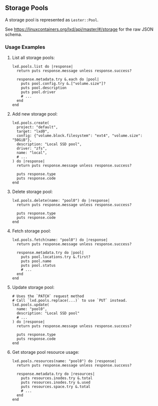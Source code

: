 ## Storage Pools

A storage pool is represented as `Lester::Pool`.

See <https://linuxcontainers.org/lxd/api/master/#/storage> for the raw JSON schema.

### Usage Examples

1. List all storage pools:

   ```crystal
   lxd.pools.list do |response|
     return puts response.message unless response.success?

     response.metadata.try &.each do |pool|
       puts pool.config.try &.["volume.size"]?
       puts pool.description
       puts pool.driver
       # ...
     end
   end
   ```

1. Add new storage pool:

   ```crystal
   lxd.pools.create(
     project: "default",
     target: "lxd0",
     config: {"volume.block.filesystem": "ext4", "volume.size": "50GiB"},
     description: "Local SSD pool",
     driver: "zfs",
     name: "local",
     # ...
   ) do |response|
     return puts response.message unless response.success?

     puts response.type
     puts response.code
   end
   ```

1. Delete storage pool:

   ```crystal
   lxd.pools.delete(name: "pool0") do |response|
     return puts response.message unless response.success?

     puts response.type
     puts response.code
   end
   ```

1. Fetch storage pool:

   ```crystal
   lxd.pools.fetch(name: "pool0") do |response|
     return puts response.message unless response.success?

     response.metadata.try do |pool|
       puts pool.locations.try &.first?
       puts pool.name
       puts pool.status
       # ...
     end
   end
   ```

1. Update storage pool:

   ```crystal
   # Uses the `PATCH` request method
   # Call `lxd.pools.replace(...)` to use `PUT` instead.
   lxd.pools.update(
     name: "pool0",
     description: "Local SSD pool"
     # ...
   ) do |response|
     return puts response.message unless response.success?

     puts response.type
     puts response.code
   end
   ```

1. Get storage pool resource usage:

   ```crystal
   lxd.pools.resources(name: "pool0") do |response|
     return puts response.message unless response.success?

     response.metadata.try do |resources|
       puts resources.inodes.try &.total
       puts resources.inodes.try &.used
       puts resources.space.try &.total
       # ...
     end
   end
   ```

